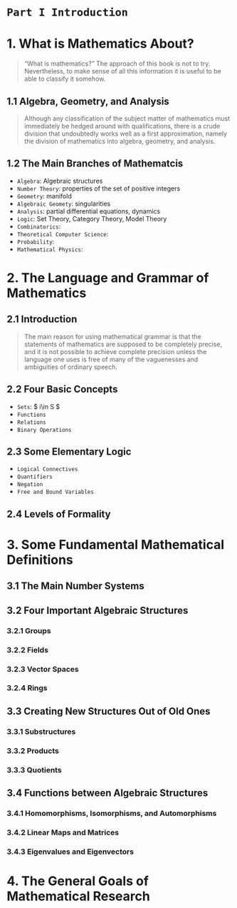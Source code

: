 # `Part I Introduction`

# 1. What is Mathematics About?
> “What is mathematics?” The approach of this book is not to try.  
> Nevertheless, to make sense of all this information it is useful to be able to classify it somehow.
## 1.1 Algebra, Geometry, and Analysis
> Although any classification of the subject matter of mathematics must immediately be hedged around with qualifications, there is a crude division that undoubtedly works well as a first approximation, namely the division of mathematics into algebra, geometry, and analysis.

## 1.2 The Main Branches of Mathematcis
+ `Algebra`: Algebraic structures
+ `Number Theory`: properties of the set of positive integers
+ `Geometry`: manifold
+ `Algebraic Geomety`: singularities
+ `Analysis`: partial differential equations, dynamics
+ `Logic`: Set Theory, Category Theory, Model Theory
+ `Combinatorics`: 
+ `Theoretical Computer Science`: 
+ `Probability`: 
+ `Mathematical Physics`: 


# 2. The Language and Grammar of Mathematics
## 2.1 Introduction
> The main reason for using mathematical grammar is that the statements of mathematics are supposed to be completely precise, and it is not possible to achieve complete precision unless the language one uses is free of many of the vaguenesses and ambiguities of ordinary speech.
## 2.2 Four Basic Concepts
+ `Sets`: $ i\in S $
+ `Functions`
+ `Relations`
+ `Binary Operations`
## 2.3 Some Elementary Logic
+ `Logical Connectives`
+ `Quantifiers`
+ `Negation`
+ `Free and Bound Variables`
## 2.4 Levels of Formality

# 3. Some Fundamental Mathematical Definitions
## 3.1 The Main Number Systems
## 3.2 Four Important Algebraic Structures
### 3.2.1 Groups
### 3.2.2 Fields
### 3.2.3 Vector Spaces
### 3.2.4 Rings
## 3.3 Creating New Structures Out of Old Ones
### 3.3.1 Substructures
### 3.3.2 Products
### 3.3.3 Quotients
## 3.4 Functions between Algebraic Structures
### 3.4.1 Homomorphisms, Isomorphisms, and Automorphisms
### 3.4.2 Linear Maps and Matrices
### 3.4.3 Eigenvalues and Eigenvectors

# 4. The General Goals of Mathematical Research